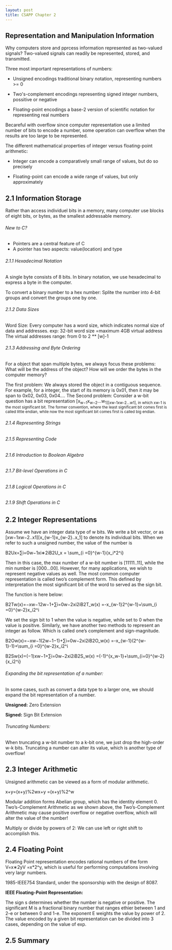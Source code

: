 ```yaml
---
layout: post
title: CSAPP Chapter 2
---
```


Representation and Manipulation Information
-------------------------------------------

Why computers store and pprcess information represented as two-valued signals?
Two-valued signals can readily be represented, stored, and transmitted.

Three most important representations of numbers:

* Unsigned encodings
  traditional binary notation, representing numbers >= 0

* Two's-complement encodings
  representing signed integer numbers, possitive or negative

* Floating-point encodings
  a base-2 version of scientific notation for representing real numbers

Becareful with overflow since computer representation use a limited number of 
bits to encode a number, some operation can overflow when the results are too
large to be represented.

The different mathematical properties of integer versus floating-point arithmetic:

* Integer
  can encode a comparatively small range of values, but do so precisely

* Floating-point
  can encode a wide range of values, but only approximately

2.1 Information Storage
-----------------------

Rather than access individuel bits in a memory, many computer use blocks of eight bits,
or bytes, as the smallest addressable memory.

###### New to C? 

* Pointers are a central feature of C
* A pointer has two aspects: value(location) and type

###### 2.1.1 Hexadecimal Notation

A single byte consists of 8 bits. In binary notation, we use hexadecimal to 
express a byte in the computer.

To convert a binary number to a hex number:
  Splite the number into 4-bit groups and convert the groups one by one.


###### 2.1.2 Data Sizes

Word Size: Every computer has a word size, which indicates normal size of data and addresses.
exp: 32-bit word size =maximum 4GB virtual address
The virtual addresses range: from 0 to 2 \*\* [w]-1

###### 2.1.3 Addressing and Byte Ordering

For a object that span multiple bytes, we always focus these problems: 
What will be the address of the object? 
How will we order the bytes in the computer memory? 

The first problem: We always stored the object in a contiguous sequence.
For example, for a integer, the start of its memory is 0x01, then it may be span to 0x02, 0x03, 0x04…. 
The Second problem: Consider a w-bit question has a bit representation 
[x<sub>w−1</sub>x<sub>w−2</sub>...w<sub>1][xw-1xw-2...w1], in which xw-1 is the most significant bit. 
The former convention, where the least significant bit comes first is called little endian,
while now the most significant bit comes first is called big endian.

###### 2.1.4 Representing Strings



###### 2.1.5 Representing Code



###### 2.1.6 Introduction to Boolean Algebra



###### 2.1.7 Bit-level Operations in C



###### 2.1.8 Logical Operations in C



###### 2.1.9 Shift Operations in C



2.2 Integer Representations
---------------------------
Assume we have an integer data type of w bits. We write a bit vector, or as 
[xw−1xw−2..x1][x_{w-1}x_{w-2}..x_1] to denote its individual bits. When we refer to 
such a unsigned number, the value of the number is 

B2Ux=∑i=0w−1xi∗2iB2U_x = \sum\_{i =0}^{w-1}{x_i\*2^i} 

Then in this case, the max number of a w-bit number is [11111..11], while the min number
is [000…00]. However, for many applications, we wish to represent negative values as well.
The most common computer representation is called two’s complement form. This defined by 
interpretation the most significant bit of the word to served as the sign bit. 

The function is here below: 

B2Tw(x)=−xw−12w−1+∑i=0w−2xi2iB2T_w(x) =-x\_{w-1}2^{w-1}+\sum\_{i =0}^{w-2}x_i2^i 

We set the sign bit to 1 when the value is negative, while set to 0 when the value is positive. 
Similarly, we have another two methods to represent an integer as follow.
Which is called one’s complement and sign-magnitude. 

B2Ow(x)=−xw−1(2w−1−1)+∑i=0w−2xi2iB2O_w(x) =-x\_{w-1}(2^{w-1}-1)+\sum\_{i =0}^{w-2}x_i2^i 

B2Sw(x)=(−1)xw−1+∑i=0w−2xi2iB2S_w(x) =(-1)^{x_w-1}+\sum\_{i=0}^{w-2}{x_i2^i} 

###### Expanding the bit representation of a number: 

In some cases, such as convert a data type to a larger one, we should expand the bit 
representation of a number. 

**Unsigned:** Zero Extension 

**Signed:** Sign Bit Extension 

###### Truncating Numbers: 

When truncating a w-bit number to a k-bit one, we just drop the high-order w-k bits. 
Truncating a number can alter its value, which is another type of overflow!

2.3 Integer Arithmetic
----------------------

Unsigned arithmetic can be viewed as a form of modular arithmetic. 

x+y=(x+y)%2wx+y =(x+y)\%2^w 

Modular addition forms Abelian group, which has the identity element 0. Two’s-Complement Arithmetic 
as we shown above, the Two’s-Complement Arithmetic may cause positive overflow or negative overflow, 
which will alter the value of the number! 

Multiply or divide by powers of 2: We can use left or right shift to accomplish this.

2.4 Floating Point
------------------

Floating Point representation encodes rational numbers of the form V=x∗2yV =x\*2^y, which is useful
for performing computations involving very largr numbers. 

1985-IEEE754 Standard, under the sponsorship with the design of 8087.

**IEEE Floating-Point Representation:**

The sign s determines whether the number is negative or positive. 
The significant M is a fractional binary number that ranges ethier between 1 and 2-e or between 0 and 1-e. 
The exponent E weights the value by power of 2. 
The value encoded by a given bit representation can be divided into 3 cases, depending on the value of exp.

2.5 Summary
-----------
